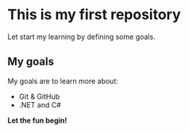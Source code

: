 # This is my first repository

Let start my learning by defining some goals.

## My goals 
My goals are to learn more about:
* Git & GitHub
* .NET and C#

**Let the fun begin!**
